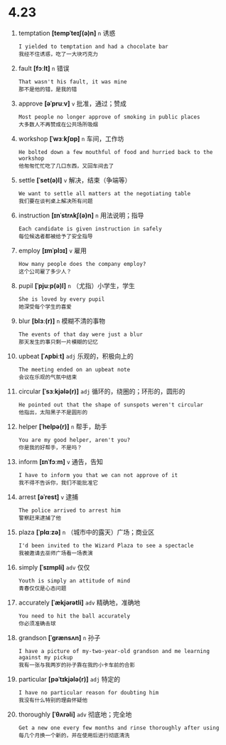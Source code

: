 # 4.23





1. temptation **[tempˈteɪʃ(ə)n]** `n` 诱惑
    ```
    I yielded to temptation and had a chocolate bar
    我经不住诱惑，吃了一大块巧克力
    ```

2. fault **[fɔːlt]** `n` 错误
    ```
    That wasn't his fault, it was mine
    那不是他的错，是我的错
    ```

3. approve **[əˈpruːv]** `v` 批准，通过；赞成
    ```
    Most people no longer approve of smoking in public places
    大多数人不再赞成在公共场所吸烟
    ```

4. workshop **[ˈwɜːkʃɒp]** `n` 车间，工作坊
    ```
    He bolted down a few mouthful of food and hurried back to the workshop
    他匆匆忙忙吃了几口东西，又回车间去了
    ```

5. settle **[ˈset(ə)l]** `v` 解决，结束（争端等）
    ```
    We want to settle all matters at the negotiating table
    我们要在谈判桌上解决所有问题
    ```

6. instruction **[ɪnˈstrʌkʃ(ə)n]** `n` 用法说明；指导
    ```
    Each candidate is given instruction in safely
    每位候选者都被给予了安全指导
    ```

7. employ **[ɪmˈplɔɪ]** `v` 雇用
    ```
    How many people does the company employ?
    这个公司雇了多少人？
    ```

8. pupil **[ˈpjuːp(ə)l]** `n` （尤指）小学生，学生
    ```
    She is loved by every pupil
    她深受每个学生的喜爱
    ```

9. blur **[blɜː(r)]** `n` 模糊不清的事物
    ```
    The events of that day were just a blur
    那天发生的事只剩一片模糊的记忆
    ```

10. upbeat **[ˈʌpbiːt]** `adj` 乐观的，积极向上的
    ```
    The meeting ended on an upbeat note
    会议在乐观的气氛中结束
    ```

11. circular **[ˈsɜːkjələ(r)]** `adj` 循环的，绕圈的；环形的，圆形的
    ```
    He pointed out that the shape of sunspots weren't circular
    他指出，太阳黑子不是圆形的
    ```

12. helper **[ˈhelpə(r)]** `n` 帮手，助手
    ```
    You are my good helper, aren't you?
    你是我的好帮手，不是吗？
    ```

13. inform **[ɪnˈfɔːm]** `v` 通告，告知
    ```
    I have to inform you that we can not approve of it
    我不得不告诉你，我们不能批准它
    ```

14. arrest **[əˈrest]** `v` 逮捕
    ```
    The police arrived to arrest him
    警察赶来逮捕了他
    ```

15. plaza **[ˈplɑːzə]** `n` （城市中的露天）广场；商业区
    ```
    I'd been invited to the Wizard Plaza to see a spectacle
    我被邀请去巫师广场看一场表演
    ```

16. simply **[ˈsɪmpli]** `adv` 仅仅
    ```
    Youth is simply an attitude of mind
    青春仅仅是心态问题
    ```

17. accurately **[ˈækjərətli]** `adv` 精确地，准确地
    ```
    You need to hit the ball accurately
    你必须准确击球
    ```

18. grandson **[ˈɡrænsʌn]** `n` 孙子
    ```
    I have a picture of my-two-year-old grandson and me learning against my pickup
    我有一张与我两岁的孙子靠在我的小卡车前的合影
    ```

19. particular **[pəˈtɪkjələ(r)]** `adj` 特定的
    ```
    I have no particular reason for doubting him
    我没有什么特别的理由怀疑他
    ```

20. thoroughly **[ˈθʌrəli]** `adv` 彻底地；完全地
    ```
    Get a new one every few months and rinse thoroughly after using
    每几个月换一个新的，并在使用后进行彻底清洗
    ```
